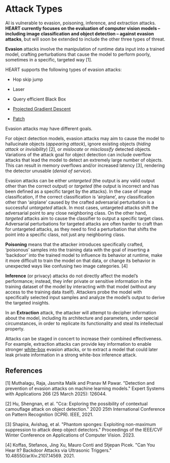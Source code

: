 Attack Types
============

AI is vulnerable to evasion, poisoning, inference, and extraction attacks. **HEART currently focuses on the evaluation of computer vision models – including image classification and object detection – against evasion attacks**, but will soon be extended to include the other three types of threat.

**Evasion** attacks involve the manipulation of runtime data input into a trained model, crafting perturbations that cause the model to perform poorly, sometimes in a specific, targeted way [1].

HEART supports the following types of evasion attacks:

-	Hop skip jump

-	Laser

-	Query efficient Black Box

-	[Projected Gradient Descent](https://github.com/IBM/heart-library/blob/main/notebooks/1_get_started_pgd_attack.ipynb)

-	[Patch](https://github.com/IBM/heart-library/blob/main/notebooks/4_get_started_adversarial_patch.ipynb)


Evasion attacks may have different goals.

For object detection models, evasion attacks may aim to cause the model to hallucinate objects (_appearing attack_), ignore existing objects (_hiding attack_ or _invisibility_) [2], or _mislocate_ or _misclassify_ detected objects. Variations of the attack goal for object detection can include overflow attacks that lead the model to detect an extremely large number of objects. This can result in memory overflows and/or increased latency [3], rendering the detector unusable (_denial of service_).

Evasion attacks can be either _untargeted_ (the output is any valid output other than the correct output) or _targeted_ (the output is incorrect and has been defined as a specific target by the attacks).
In the case of image classification, if the correct classification is ‘airplane’, any classification other than ‘airplane’ caused by the crafted adversarial perturbation is a successful _untargeted_ attack. In most cases, untargeted attacks shift the adversarial point to any close neighboring class. On the other hand, _targeted_ attacks aim to cause the classifier to output a specific target class. Adversarial perturbations for targeted attacks are often harder to craft than for untargeted attacks, as they need to find a perturbation that shifts the point into a specific class, not just any neighboring class.

**Poisoning** means that the attacker introduces specifically crafted, ‘poisonous’ samples into the training data with the goal of inserting a ‘backdoor’ into the trained model to influence its behavior at runtime, make it more difficult to train the model on that data, or change its behavior in unexpected ways like confusing two image categories. [4]

**Inference** (or privacy) attacks do not directly affect the model’s performance; instead, they infer private or sensitive information in the training dataset of the model by interacting with that model (without any access to the training data itself). Attackers probe the model with specifically selected input samples and analyze the model’s output to derive the targeted insights.

In an **Extraction** attack, the attacker will attempt to decipher information about the model, including its architecture and parameters, under special circumstances, in order to replicate its functionality and steal its intellectual property.

Attacks can be staged in concert to increase their combined effectiveness. For example, extraction attacks can provide key information to enable stronger [white-box](white_vs_black_box) evasion attacks, or to extract a model that could later leak private information in a strong white-box inference attack.


References
----------

[1] Muthalagu, Raja, Jasmita Malik and Pranav M Pawar. "Detection and prevention of evasion attacks on machine learning models." Expert Systems with Applications 266 (25 March 2025): 126044.

[2] Hu, Shengnan, et al. "Cca: Exploring the possibility of contextual camouflage attack on object detection." 2020 25th International Conference on Pattern Recognition (ICPR). IEEE, 2021.

[3] Shapira, Avishag, et al. "Phantom sponges: Exploiting non-maximum suppression to attack deep object detectors." Proceedings of the IEEE/CVF Winter Conference on Applications of Computer Vision. 2023.

[4] Koffas, Stefanos, Jing Xu, Mauro Conti and Stjepan Picek. "Can You Hear It? Backdoor Attacks via Ultrasonic Triggers." 10.48550/arXiv.2107.14569. 2021.
